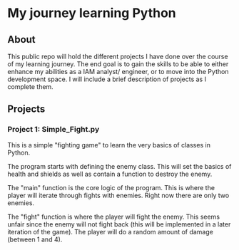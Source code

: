 # My journey learning Python

## About

This public repo will hold the different projects I have done over the course of my learning journey. The end goal is to gain the skills to be able to either enhance my abilities as a IAM analyst/ engineer, or to move into the Python development space. I will include a brief description of projects as I complete them.

## Projects

### Project 1: Simple_Fight.py

This is a simple "fighting game" to learn the very basics of classes in Python.

The program starts with defining the enemy class. This will set the basics of health and shields as well as contain a function to destroy the enemy.

The "main" function is the core logic of the program. This is where the player will iterate through fights with enemies. Right now there are only two enemies.

The "fight" function is where the player will fight the enemy. This seems unfair since the enemy will not fight back (this will be implemented in a later iteration of the game). The player will do a random amount of damage (between 1 and 4). 